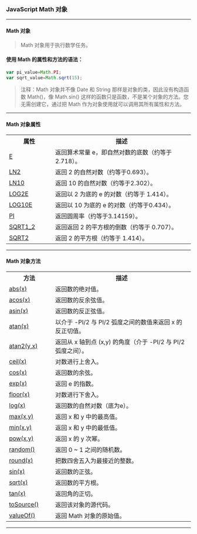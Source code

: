 

### JavaScript Math 对象
---

#### Math 对象
>Math 对象用于执行数学任务。

#### 使用 Math 的属性和方法的语法：
```javascript
var pi_value=Math.PI;
var sqrt_value=Math.sqrt(15);
```
> 注释：Math 对象并不像 Date 和 String 那样是对象的类，因此没有构造函数 Math()，像 Math.sin() 这样的函数只是函数，不是某个对象的方法。您无需创建它，通过把 Math 作为对象使用就可以调用其所有属性和方法。


---


#### Math 对象属性

<table class="dataintable">
  <tr>
    <th style="width:25%">属性</th>
    <th>描述</th>
  </tr>

  <tr>
    <td><a href="http://www.w3school.com.cn/jsref/jsref_e.asp">E</a></td>
    <td>返回算术常量 e，即自然对数的底数（约等于2.718）。</td>
  </tr>

  <tr>
    <td><a href="http://www.w3school.com.cn/jsref/jsref_ln2.asp">LN2</a></td>
    <td>返回 2 的自然对数（约等于0.693）。</td>
  </tr>

  <tr>
    <td><a href="http://www.w3school.com.cn/jsref/jsref_ln10.asp">LN10</a></td>
    <td>返回 10 的自然对数（约等于2.302）。</td>
  </tr>

  <tr>
    <td><a href="http://www.w3school.com.cn/jsref/jsref_log2e.asp">LOG2E</a></td>
    <td>返回以 2 为底的 e 的对数（约等于 1.414）。</td>
  </tr>

  <tr>
    <td><a href="http://www.w3school.com.cn/jsref/jsref_log10e.asp">LOG10E</a></td>
    <td>返回以 10 为底的 e 的对数（约等于0.434）。</td>
  </tr>

  <tr>
    <td><a href="http://www.w3school.com.cn/jsref/jsref_pi.asp">PI</a></td>
    <td>返回圆周率（约等于3.14159）。</td>
  </tr>

  <tr>
    <td><a href="http://www.w3school.com.cn/jsref/jsref_sqrt1_2.asp">SQRT1_2</a></td>
    <td>返回返回 2 的平方根的倒数（约等于 0.707）。</td>
  </tr>

  <tr>
    <td><a href="http://www.w3school.com.cn/jsref/jsref_sqrt2.asp">SQRT2</a></td>
    <td>返回 2 的平方根（约等于 1.414）。</td>
  </tr>
</table>

---

#### Math 对象方法


<table class="dataintable">
  <tr>
    <th style="width:25%">方法</th>
    <th>描述</th>
  </tr>

  <tr>
    <td><a href="http://www.w3school.com.cn/jsref/jsref_abs.asp">abs(x)</a></td>
    <td>返回数的绝对值。</td>
  </tr>

  <tr>
    <td><a href="http://www.w3school.com.cn/jsref/jsref_acos.asp">acos(x)</a></td>
    <td>返回数的反余弦值。</td>
  </tr>

  <tr>
    <td><a href="http://www.w3school.com.cn/jsref/jsref_asin.asp">asin(x)</a></td>
    <td>返回数的反正弦值。</td>
  </tr>

  <tr>
    <td><a href="http://www.w3school.com.cn/jsref/jsref_atan.asp">atan(x)</a></td>
    <td>以介于 -PI/2 与 PI/2 弧度之间的数值来返回 x 的反正切值。</td>
  </tr>

  <tr>
    <td><a href="http://www.w3school.com.cn/jsref/jsref_atan2.asp">atan2(y,x)</a></td>
    <td>返回从 x 轴到点 (x,y) 的角度（介于 -PI/2 与 PI/2 弧度之间）。</td>
  </tr>

  <tr>
    <td><a href="http://www.w3school.com.cn/jsref/jsref_ceil.asp">ceil(x)</a></td>
    <td>对数进行上舍入。</td>
  </tr>

  <tr>
    <td><a href="http://www.w3school.com.cn/jsref/jsref_cos.asp">cos(x)</a></td>
    <td>返回数的余弦。</td>
  </tr>

  <tr>
    <td><a href="http://www.w3school.com.cn/jsref/jsref_exp.asp">exp(x)</a></td>
    <td>返回 e 的指数。</td>
  </tr>

  <tr>
    <td><a href="http://www.w3school.com.cn/jsref/jsref_floor.asp">floor(x)</a></td>
    <td>对数进行下舍入。</td>
  </tr>

  <tr>
    <td><a href="http://www.w3school.com.cn/jsref/jsref_log.asp">log(x)</a></td>
    <td>返回数的自然对数（底为e）。</td>
  </tr>

  <tr>
    <td><a href="http://www.w3school.com.cn/jsref/jsref_max.asp">max(x,y)</a></td>
    <td>返回 x 和 y 中的最高值。</td>
  </tr>

  <tr>
    <td><a href="http://www.w3school.com.cn/jsref/jsref_min.asp">min(x,y)</a></td>
    <td>返回 x 和 y 中的最低值。</td>
  </tr>

  <tr>
    <td><a href="http://www.w3school.com.cn/jsref/jsref_pow.asp">pow(x,y)</a></td>
    <td>返回 x 的 y 次幂。</td>
  </tr>

  <tr>
    <td><a href="http://www.w3school.com.cn/jsref/jsref_random.asp">random()</a></td>
    <td>返回 0 ~ 1 之间的随机数。</td>
  </tr>

  <tr>
    <td><a href="http://www.w3school.com.cn/jsref/jsref_round.asp">round(x)</a></td>
    <td>把数四舍五入为最接近的整数。</td>
  </tr>

  <tr>
    <td><a href="http://www.w3school.com.cn/jsref/jsref_sin.asp">sin(x)</a></td>
    <td>返回数的正弦。</td>
  </tr>

  <tr>
    <td><a href="http://www.w3school.com.cn/jsref/jsref_sqrt.asp">sqrt(x)</a></td>
    <td>返回数的平方根。</td>
  </tr>

  <tr>
    <td><a href="http://www.w3school.com.cn/jsref/jsref_tan.asp">tan(x)</a></td>
    <td>返回角的正切。</td>
  </tr>

  <tr>
    <td><a href="http://www.w3school.com.cn/jsref/jsref_tosource_math.asp">toSource()</a></td>
    <td>返回该对象的源代码。</td>
  </tr>

  <tr>
    <td><a href="http://www.w3school.com.cn/jsref/jsref_valueof_math.asp">valueOf()</a></td>
    <td>返回 Math 对象的原始值。</td>
  </tr>
</table>

---


